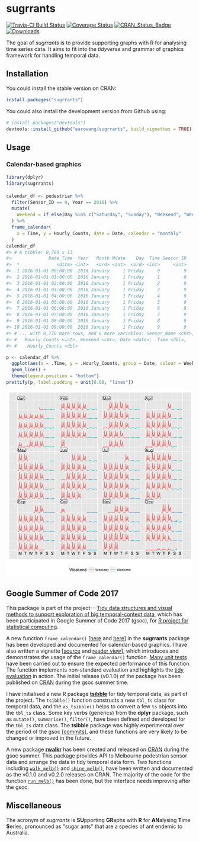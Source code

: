 
<!-- README.md is generated from README.Rmd. Please edit that file -->
sugrrants
=========

[![Travis-CI Build Status](https://travis-ci.org/earowang/sugrrants.svg?branch=master)](https://travis-ci.org/earowang/sugrrants) [![Coverage Status](https://img.shields.io/codecov/c/github/earowang/sugrrants/master.svg)](https://codecov.io/github/earowang/sugrrants?branch=master) [![CRAN\_Status\_Badge](http://www.r-pkg.org/badges/version/sugrrants)](https://cran.r-project.org/package=sugrrants) [![Downloads](http://cranlogs.r-pkg.org/badges/sugrrants?color=brightgreen)](https://cran.r-project.org/package=sugrrants)

The goal of *sugrrants* is to provide supporting graphs with R for analysing time series data. It aims to fit into the *tidyverse* and grammar of graphics framework for handling temporal data.

Installation
------------

You could install the stable version on CRAN:

``` r
install.packages("sugrrants")
```

You could also install the development version from Github using:

``` r
# install.packages("devtools")
devtools::install_github("earowang/sugrrants", build_vignettes = TRUE)
```

Usage
-----

### Calendar-based graphics

``` r
library(dplyr)
library(sugrrants)

calendar_df <- pedestrian %>%
  filter(Sensor_ID == 9, Year == 2016) %>%
  mutate(
    Weekend = if_else(Day %in% c("Saturday", "Sunday"), "Weekend", "Weekday")
  ) %>%
  frame_calendar(
    x = Time, y = Hourly_Counts, date = Date, calendar = "monthly"
  )
calendar_df
#> # A tibble: 8,780 x 13
#>              Date_Time  Year   Month Mdate    Day  Time Sensor_ID
#>  *              <dttm> <int>   <ord> <int>  <ord> <int>     <int>
#>  1 2016-01-01 00:00:00  2016 January     1 Friday     0         9
#>  2 2016-01-01 01:00:00  2016 January     1 Friday     1         9
#>  3 2016-01-01 02:00:00  2016 January     1 Friday     2         9
#>  4 2016-01-01 03:00:00  2016 January     1 Friday     3         9
#>  5 2016-01-01 04:00:00  2016 January     1 Friday     4         9
#>  6 2016-01-01 05:00:00  2016 January     1 Friday     5         9
#>  7 2016-01-01 06:00:00  2016 January     1 Friday     6         9
#>  8 2016-01-01 07:00:00  2016 January     1 Friday     7         9
#>  9 2016-01-01 08:00:00  2016 January     1 Friday     8         9
#> 10 2016-01-01 09:00:00  2016 January     1 Friday     9         9
#> # ... with 8,770 more rows, and 6 more variables: Sensor_Name <chr>,
#> #   Hourly_Counts <int>, Weekend <chr>, Date <date>, .Time <dbl>,
#> #   .Hourly_Counts <dbl>
```

``` r
p <- calendar_df %>%
  ggplot(aes(x = .Time, y = .Hourly_Counts, group = Date, colour = Weekend)) +
  geom_line() +
  theme(legend.position = "bottom")
prettify(p, label.padding = unit(0.08, "lines"))
```

![](man/figure/calendar-plot-1.png)

Google Summer of Code 2017
--------------------------

This package is part of the project---[Tidy data structures and visual methods to support exploration of big temporal-context data](https://summerofcode.withgoogle.com/projects/#4790455121215488), which has been participated in Google Summer of Code 2017 (gsoc), for [R project for statistical computing](https://www.r-project.org).

A new function `frame_calendar()` \[[here](https://github.com/earowang/sugrrants/blob/master/R/frame-calendar.R) and [here](https://github.com/earowang/sugrrants/blob/master/R/calendar-fun.R)\] in the **sugrrants** package has been developed and documented for calendar-based graphics. I have also written a vignette \[[source](https://github.com/earowang/sugrrants/blob/master/vignettes/frame-calendar.Rmd) and [reader view](http://pkg.earo.me/sugrrants/articles/frame-calendar.html)\], which introduces and demonstrates the usage of the `frame_calendar()` function. [Many unit tests](https://github.com/earowang/sugrrants/blob/master/tests/testthat/test-calendar.R) have been carried out to ensure the expected performance of this function. The function implements non-standard evaluation and highlights the [tidy evaluation](http://rlang.tidyverse.org/articles/tidy-evaluation.html) in action. The initial release (v0.1.0) of the package has been published on [CRAN](https://CRAN.R-project.org/package=sugrrants) during the gsoc summer time.

I have initialised a new R package [**tsibble**](https://github.com/earowang/tsibble) for tidy temporal data, as part of the project. The `tsibble()` function constructs a new `tbl_ts` class for temporal data, and the `as_tsibble()` helps to convert a few `ts` objects into the `tbl_ts` class. Some key verbs (generics) from the **dplyr** package, such as `mutate()`, `summarise()`, `filter()`, have been defined and developed for the `tbl_ts` data class. The **tsibble** package was highly experimental over the period of the gsoc \[[commits](https://github.com/earowang/tsibble/commit/aba1cfc2eec88966c43232fe5d249522f88e1e27)\], and these functions are very likely to be changed or improved in the future.

A new package [**rwalkr**](https://github.com/earowang/rwalkr) has been created and released on [CRAN](https://cran.r-project.org/package=rwalkr) during the gsoc summer. This package provides API to Melbourne pedestrian sensor data and arrange the data in tidy temporal data form. Two functions including [`walk_melb()`](https://github.com/earowang/rwalkr/blob/master/R/scrape.R) and [`shine_melb()`](https://github.com/earowang/rwalkr/blob/master/R/shiny.R), have been written and documented as the v0.1.0 and v0.2.0 releases on CRAN. The majority of the code for the function [`run_melb()`](https://github.com/earowang/rwalkr/blob/master/R/soda.R) has been done, but the interface needs improving after the gsoc.

Miscellaneous
-------------

The acronym of *sugrrants* is **SU**pporting **GR**aphs with **R** for **AN**alysing **T**ime **S**eries, pronounced as "sugar ants" that are a species of ant endemic to Australia.
